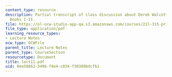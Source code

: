 ```yaml
---
content_type: resource
description: Partial transcript of class discussion about Derek Walcott and Omeros
  Books I-II.
file: https://ol-ocw-studio-app-qa.s3.amazonaws.com/courses/21l-315-prizewinners-spring-2007/0ee588623496f4e4c034f30389bdcfb1_lect11.pdf
file_type: application/pdf
learning_resource_types:
- Lecture Notes
ocw_type: OCWFile
parent_title: Lecture Notes
parent_type: CourseSection
resourcetype: Document
title: lect11.pdf
uid: 0ee58862-3496-f4e4-c034-f30389bdcfb1
---
```

